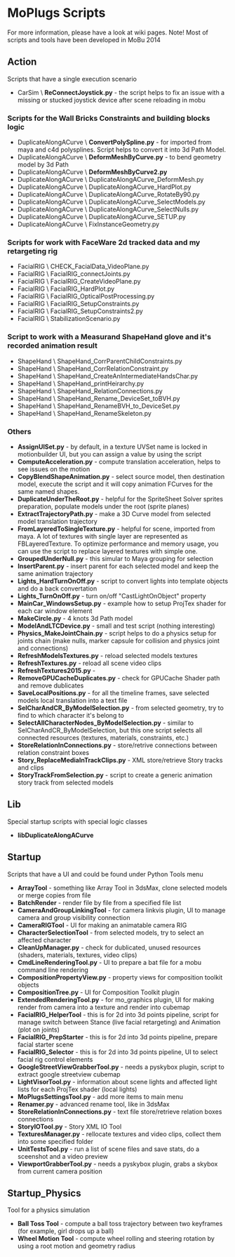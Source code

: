 
# MoPlugs Scripts #

For more information, please have a look at wiki pages.
Note! Most of scripts and tools have been developed in MoBu 2014 

## Action ##

 Scripts that have a single execution scenario
 
* CarSim \ **ReConnectJoystick.py** - the script helps to fix an issue with a missing or stucked joystick device after scene reloading in mobu

### Scripts for the Wall Bricks Constraints and building blocks logic ###

* DuplicateAlongACurve \ **ConvertPolySpline.py** - for imported from maya and c4d polysplines. Script helps to convert it into 3d Path Model. 
* DuplicateAlongACurve \ **DeformMeshByCurve.py** - to bend geometry model by 3d Path
* DuplicateAlongACurve \ **DeformMeshByCurve2.py**
* DuplicateAlongACurve \ DuplicateAlongACurve_DeformMesh.py
* DuplicateAlongACurve \ DuplicateAlongACurve_HardPlot.py
* DuplicateAlongACurve \ DuplicateAlongACurve_RotateBy90.py
* DuplicateAlongACurve \ DuplicateAlongACurve_SelectModels.py
* DuplicateAlongACurve \ DuplicateAlongACurve_SelectNulls.py
* DuplicateAlongACurve \ DuplicateAlongACurve_SETUP.py
* DuplicateAlongACurve \ FixInstanceGeometry.py

### Scripts for work with FaceWare 2d tracked data and my retargeting rig ###
* FacialRIG \ CHECK_FacialData_VideoPlane.py
* FacialRIG \ FacialRIG_connectJoints.py
* FacialRIG \ FacialRIG_CreateVideoPlane.py
* FacialRIG \ FacialRIG_HardPlot.py
* FacialRIG \ FacialRIG_OpticalPostProcessing.py
* FacialRIG \ FacialRIG_SetupConstraints.py
* FacialRIG \ FacialRIG_SetupConstraints2.py
* FacialRIG \ StabilizationScenario.py

### Script to work with a Measurand ShapeHand glove and it's recorded animation result ###

* ShapeHand \ ShapeHand_CorrParentChildConstraints.py
* ShapeHand \ ShapeHand_CorrRelationConstraint.py
* ShapeHand \ ShapeHand_CreateAnIntermediateHandsChar.py
* ShapeHand \ ShapeHand_printHeirarchy.py
* ShapeHand \ ShapeHand_RelationConnections.py
* ShapeHand \ ShapeHand_Rename_DeviceSet_toBVH.py
* ShapeHand \ ShapeHand_RenameBVH_to_DeviceSet.py
* ShapeHand \ ShapeHand_RenameSkeleton.py

### Others ###

* **AssignUISet.py** - by default, in a texture UVSet name is locked in motionbuilder UI, but you can assign a value by using the script
* **ComputeAcceleration.py** - compute translation acceleration, helps to see issues on the motion
* **CopyBlendShapeAnimation.py** - select source model, then destination model, execute the script and it will copy animation FCurves for the same named shapes. 
* **DuplicateUnderTheRoot.py** - helpful for the SpriteSheet Solver sprites preparation, populate models under the root (sprite planes)
* **ExtractTrajectoryPath.py** - make a 3D Curve model from selected model translation trajectory
* **FromLayeredToSingleTexture.py** - helpful for scene, imported from maya. A lot of textures with single layer are represented as FBLayeredTexture. To optimize performance and memory usage, you can use the script to replace layered textures with simple one.
* **GroupedUnderNull.py** - this simular to Maya grouping for selection
* **InsertParent.py** - insert parent for each selected model and keep the same animation trajectory
* **Lights_HardTurnOnOff.py** - script to convert lights into template objects and do a back convertation
* **Lights_TurnOnOff.py** - turn on/off "CastLightOnObject" property
* **MainCar_WindowsSetup.py** - example how to setup ProjTex shader for each car window element 
* **MakeCircle.py** - 4 knots 3d Path model
* **ModelAndLTCDevice.py** - small and test script (nothing interesting)
* **Physics_MakeJointChain.py** - script helps to do a physics setup for joints chain (make nulls, marker capsule for collision and physics joint and connections)
* **RefreshModelsTextures.py** - reload selected models textures
* **RefreshTextures.py** - reload all scene video clips
* **RefreshTextures2015.py** - 
* **RemoveGPUCacheDuplicates.py** - check for GPUCache Shader path and remove dublicates
* **SaveLocalPositions.py** - for all the timeline frames, save selected models local translation into a text file 
* **SelCharAndCR_ByModelSelection.py** - from selected geometry, try to find to which character it's belong to
* **SelectAllCharacterNodes_ByModelSelection.py** - similar to SelCharAndCR_ByModelSelection, but this one script selects all connected resources (textures, materials, constraints, etc.)
* **StoreRelationInConnections.py** - store/retrive connections between relation constraint boxes 
* **Story_ReplaceMediaInTrackClips.py** - XML store/retrieve Story tracks and clips
* **StoryTrackFromSelection.py** - script to create a generic animation story track from selected models

## Lib ##

 Special startup scripts with special logic classes

* **libDuplicateAlongACurve**
 
## Startup ##

 Scripts that have a UI and could be found under Python Tools menu
 
* **ArrayTool** - something like Array Tool in 3dsMax, clone selected models or merge copies from file
* **BatchRender** - render file by file from a specified file list
* **CameraAndGroupLinkingTool** - for camera linkvis plugin, UI to manage camera and group visibility connection
* **CameraRIGTool** - UI for making an animatable camera RIG
* **CharacterSelectionTool** - from selected models, try to select an affected character
* **CleanUpManager.py** - check for dublicated, unused resources (shaders, materials, textures, video clips)
* **CmdLineRenderingTool.py** - UI to prepare a bat file for a mobu command line rendering
* **CompositionPropertyView.py** - property views for composition toolkit objects
* **CompositionTree.py** - UI for Composition Toolkit plugin
* **ExtendedRenderingTool.py** - for mo_graphics plugin, UI for making render from camera into a texture and render into cubemap
* **FacialRIG_HelperTool** - this is for 2d into 3d points pipeline, script for manage switch between Stance (live facial retargeting) and Animation (plot on joints)
* **FacialRIG_PrepStarter** - this is for 2d into 3d points pipeline, prepare facial starter scene
* **FacialRIG_Selector** - this is for 2d into 3d points pipeline, UI to select facial rig control elements
* **GoogleStreetViewGrabberTool.py** - needs a pyskybox plugin, script to extract google streetview cubemap
* **LightVisorTool.py** - information about scene lights and affected light lists for each ProjTex shader (local lights)
* **MoPlugsSettingsTool.py** - add more items to main menu
* **Renamer.py** - advanced rename tool, like in 3dsMax
* **StoreRelationInConnections.py** - text file store/retrieve relation boxes connections
* **StoryIOTool.py** - Story XML IO Tool
* **TexturesManager.py** - rellocate textures and video clips, collect them into some specified folder
* **UnitTestsTool.py** - run a list of scene files and save stats, do a sceenshot and a video preview
* **ViewportGrabberTool.py** - needs a pyskybox plugin, grabs a skybox from current camera position
 
## Startup_Physics ##

 Tool for a physics simulation
 
* **Ball Toss Tool** - compute a ball toss trajectory between two keyframes (for example, girl drops up a ball)
* **Wheel Motion Tool** - compute wheel rolling and steering rotation by using a root motion and geometry radius
